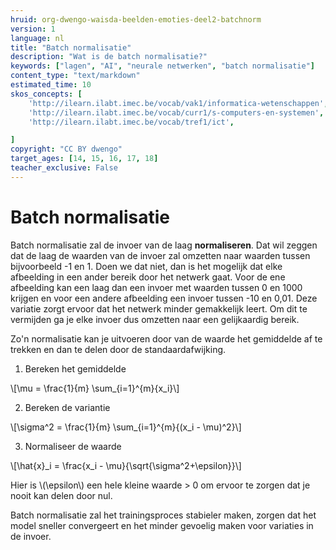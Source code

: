 ```yaml
---
hruid: org-dwengo-waisda-beelden-emoties-deel2-batchnorm
version: 1
language: nl
title: "Batch normalisatie"
description: "Wat is de batch normalisatie?"
keywords: ["lagen", "AI", "neurale netwerken", "batch normalisatie"]
content_type: "text/markdown"
estimated_time: 10
skos_concepts: [
    'http://ilearn.ilabt.imec.be/vocab/vak1/informatica-wetenschappen', 
    'http://ilearn.ilabt.imec.be/vocab/curr1/s-computers-en-systemen',
    'http://ilearn.ilabt.imec.be/vocab/tref1/ict',

]
copyright: "CC BY dwengo"
target_ages: [14, 15, 16, 17, 18]
teacher_exclusive: False
---
```


# Batch normalisatie

Batch normalisatie zal de invoer van de laag **normaliseren**. Dat wil zeggen dat de laag de waarden van de invoer zal omzetten naar waarden tussen bijvoorbeeld -1 en 1. Doen we dat niet, dan is het mogelijk dat elke afbeelding in een ander bereik door het netwerk gaat. Voor de ene afbeelding kan een laag dan een invoer met waarden tussen 0 en 1000 krijgen en voor een andere afbeelding een invoer tussen -10 en 0,01. Deze variatie zorgt ervoor dat het netwerk minder gemakkelijk leert. Om dit te vermijden ga je elke invoer dus omzetten naar een gelijkaardig bereik. 

Zo'n normalisatie kan je uitvoeren door van de waarde het gemiddelde af te trekken en dan te delen door de standaardafwijking.

1. Bereken het gemiddelde

\\[\mu = \frac{1}{m} \sum_{i=1}^{m}{x_i}\\]

2. Bereken de variantie

\\[\sigma^2 = \frac{1}{m} \sum_{i=1}^{m}{(x_i - \mu)^2}\\]

3. Normaliseer de waarde

\\[\hat{x}_i = \frac{x_i - \mu}{\sqrt{\sigma^2+\epsilon}}\\]


Hier is \\(\epsilon\\) een hele kleine waarde > 0 om ervoor te zorgen dat je nooit kan delen door nul.

Batch normalisatie zal het trainingsproces stabieler maken, zorgen dat het model sneller convergeert en het minder gevoelig maken voor variaties in de invoer.
